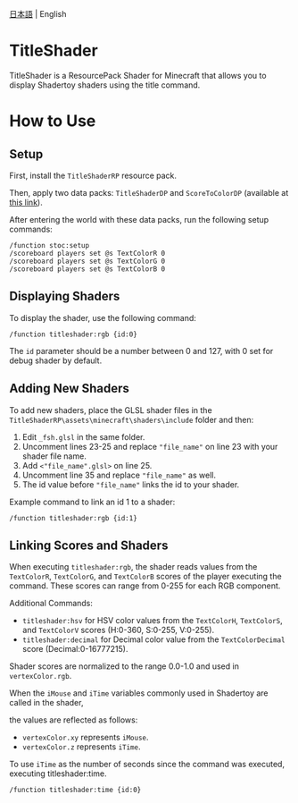 [日本語](https://github.com/midorikuma/TitleShader/blob/main/README-ja.md) | English
# TitleShader
TitleShader is a ResourcePack Shader for Minecraft that allows you to display Shadertoy shaders using the title command.

# How to Use
## Setup
First, install the `TitleShaderRP` resource pack.

Then, apply two data packs: `TitleShaderDP` and `ScoreToColorDP` (available at [this link](https://github.com/midorikuma/DP_Libraries)).

After entering the world with these data packs, run the following setup commands:
```
/function stoc:setup
/scoreboard players set @s TextColorR 0
/scoreboard players set @s TextColorG 0
/scoreboard players set @s TextColorB 0
```


## Displaying Shaders
To display the shader, use the following command:
```
/function titleshader:rgb {id:0}
```
The `id` parameter should be a number between 0 and 127, with 0 set for debug shader by default.

## Adding New Shaders
To add new shaders, place the GLSL shader files in the `TitleShaderRP\assets\minecraft\shaders\include` folder and then:
1. Edit `_fsh.glsl` in the same folder.
2. Uncomment lines 23-25 and replace `"file_name"` on line 23 with your shader file name.
3. Add `<"file_name".glsl>` on line 25.
4. Uncomment line 35 and replace `"file_name"` as well.
5. The id value before `"file_name"` links the id to your shader.

Example command to link an id 1 to a shader:
```
/function titleshader:rgb {id:1}
```

## Linking Scores and Shaders
When executing `titleshader:rgb`, the shader reads values from the `TextColorR`, `TextColorG`, and `TextColorB` scores of the player executing the command. These scores can range from 0-255 for each RGB component.

Additional Commands:
- `titleshader:hsv` for HSV color values from the `TextColorH`, `TextColorS`, and `TextColorV` scores (H:0-360, S:0-255, V:0-255).
- `titleshader:decimal` for Decimal color value from the `TextColorDecimal` score (Decimal:0-16777215).

Shader scores are normalized to the range 0.0-1.0 and used in `vertexColor.rgb`.

When the `iMouse` and `iTime` variables commonly used in Shadertoy are called in the shader,

the values are reflected as follows:
- `vertexColor.xy` represents `iMouse`.
- `vertexColor.z` represents `iTime`.

To use `iTime` as the number of seconds since the command was executed, executing titleshader:time.
```
/function titleshader:time {id:0}
```
